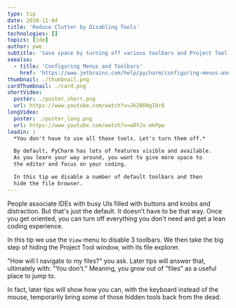 ```yaml
---
type: tip
date: 2018-11-04
title: 'Reduce Clutter by Disabling Tools'
technologies: []
topics: [ide]
author: pwe
subtitle: 'Save space by turning off various toolbars and Project Tool.'
seealso:
  - title: 'Configuring Menus and Toolbars'
    href: 'https://www.jetbrains.com/help/pycharm/configuring-menus-and-toolbars.html'
thumbnail: ./thumbnail.png
cardThumbnail: ./card.png
shortVideo:
  poster: ./poster_short.png
  url: https://www.youtube.com/watch?v=JkZ66NgI0r8
longVideo:
  poster: ./poster_long.png
  url: https://www.youtube.com/watch?v=wDYJx-mkPpw
leadin: |
  *You don't have to use all those tools. Let's turn them off.*

  By default, PyCharm has lots of features visible and available. 
  As you learn your way around, you want to give more space to 
  the editor and focus on your coding.

  In this tip we disable a number of default toolbars and then 
  hide the file browser.
---
```


People associate IDEs with busy UIs filled with buttons and knobs
and distraction. But that's just the default. It doesn't
have to be that way. Once you get oriented, you can turn off
everything you don't need and get a lean coding experience.

In this tip we use the `View` menu to disable 3 toolbars. We
then take the big step of hiding the Project Tool window, with its
file explorer.

"How will I navigate to my files?" you ask. Later tips will answer
that, ultimately with: "You don't." Meaning, you grow out of
"files" as a useful place to jump to.

In fact, later tips will show how you can, with the keyboard instead
of the mouse, temporarily bring some of those hidden tools back from
the dead.
